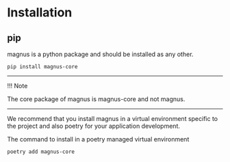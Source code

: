 # Installation

## pip

magnus is a python package and should be installed as any other.

```shell
pip install magnus-core
```

---
!!! Note

   The core package of magnus is magnus-core and not magnus.

---

We recommend that you install magnus in a virtual environment specific to the project and also poetry for your
application development.

The command to install in a poetry managed virtual environment

```
poetry add magnus-core
```
